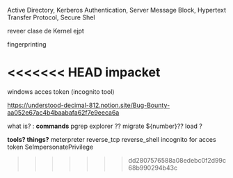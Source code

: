 


Active Directory, Kerberos Authentication, Server Message Block, Hypertext
Transfer Protocol, Secure Shel


reveer clase de Kernel ejpt

fingerprinting

<<<<<<< HEAD
impacket
=======
windows acces token (incognito tool)

https://understood-decimal-812.notion.site/Bug-Bounty-aa052e67ac4b4baabafa62f7e9eeca6a

what is? :
**commands**
pgrep explorer ?? 
migrate ${number}??
load ?

**tools? things?**
meterpreter
reverse_tcp
reverse_shell
incognito for acces token
SeImpersonatePrivilege
>>>>>>> dd2807576588a08edebc0f2d99c68b990294b43c
